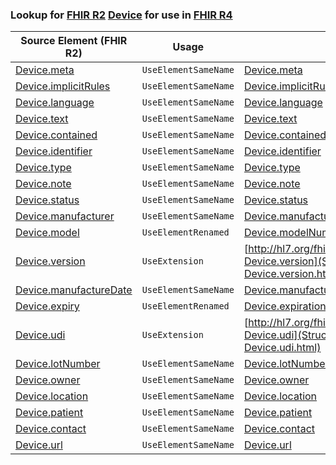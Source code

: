 ### Lookup for [FHIR R2](https://hl7.org/fhir/DSTU2/) [Device](https://hl7.org/fhir/DSTU2/Device.html) for use in [FHIR R4](https://hl7.org/fhir/R4/)

| Source Element (FHIR R2) | Usage | Target |
| -------------- | ----- | ------ |
| [Device.meta](https://hl7.org/fhir/DSTU2/Device.html#resource) | `UseElementSameName` | [Device.meta](https://hl7.org/fhir/R4/Device.html#resource) |
| [Device.implicitRules](https://hl7.org/fhir/DSTU2/Device.html#resource) | `UseElementSameName` | [Device.implicitRules](https://hl7.org/fhir/R4/Device.html#resource) |
| [Device.language](https://hl7.org/fhir/DSTU2/Device.html#resource) | `UseElementSameName` | [Device.language](https://hl7.org/fhir/R4/Device.html#resource) |
| [Device.text](https://hl7.org/fhir/DSTU2/Device.html#resource) | `UseElementSameName` | [Device.text](https://hl7.org/fhir/R4/Device.html#resource) |
| [Device.contained](https://hl7.org/fhir/DSTU2/Device.html#resource) | `UseElementSameName` | [Device.contained](https://hl7.org/fhir/R4/Device.html#resource) |
| [Device.identifier](https://hl7.org/fhir/DSTU2/Device.html#resource) | `UseElementSameName` | [Device.identifier](https://hl7.org/fhir/R4/Device.html#resource) |
| [Device.type](https://hl7.org/fhir/DSTU2/Device.html#resource) | `UseElementSameName` | [Device.type](https://hl7.org/fhir/R4/Device.html#resource) |
| [Device.note](https://hl7.org/fhir/DSTU2/Device.html#resource) | `UseElementSameName` | [Device.note](https://hl7.org/fhir/R4/Device.html#resource) |
| [Device.status](https://hl7.org/fhir/DSTU2/Device.html#resource) | `UseElementSameName` | [Device.status](https://hl7.org/fhir/R4/Device.html#resource) |
| [Device.manufacturer](https://hl7.org/fhir/DSTU2/Device.html#resource) | `UseElementSameName` | [Device.manufacturer](https://hl7.org/fhir/R4/Device.html#resource) |
| [Device.model](https://hl7.org/fhir/DSTU2/Device.html#resource) | `UseElementRenamed` | [Device.modelNumber](https://hl7.org/fhir/R4/Device.html#resource) |
| [Device.version](https://hl7.org/fhir/DSTU2/Device.html#resource) | `UseExtension` | [http://hl7.org/fhir/1.0/StructureDefinition/extension-Device.version](StructureDefinition-ext-R2-Device.version.html) |
| [Device.manufactureDate](https://hl7.org/fhir/DSTU2/Device.html#resource) | `UseElementSameName` | [Device.manufactureDate](https://hl7.org/fhir/R4/Device.html#resource) |
| [Device.expiry](https://hl7.org/fhir/DSTU2/Device.html#resource) | `UseElementRenamed` | [Device.expirationDate](https://hl7.org/fhir/R4/Device.html#resource) |
| [Device.udi](https://hl7.org/fhir/DSTU2/Device.html#resource) | `UseExtension` | [http://hl7.org/fhir/1.0/StructureDefinition/extension-Device.udi](StructureDefinition-ext-R2-Device.udi.html) |
| [Device.lotNumber](https://hl7.org/fhir/DSTU2/Device.html#resource) | `UseElementSameName` | [Device.lotNumber](https://hl7.org/fhir/R4/Device.html#resource) |
| [Device.owner](https://hl7.org/fhir/DSTU2/Device.html#resource) | `UseElementSameName` | [Device.owner](https://hl7.org/fhir/R4/Device.html#resource) |
| [Device.location](https://hl7.org/fhir/DSTU2/Device.html#resource) | `UseElementSameName` | [Device.location](https://hl7.org/fhir/R4/Device.html#resource) |
| [Device.patient](https://hl7.org/fhir/DSTU2/Device.html#resource) | `UseElementSameName` | [Device.patient](https://hl7.org/fhir/R4/Device.html#resource) |
| [Device.contact](https://hl7.org/fhir/DSTU2/Device.html#resource) | `UseElementSameName` | [Device.contact](https://hl7.org/fhir/R4/Device.html#resource) |
| [Device.url](https://hl7.org/fhir/DSTU2/Device.html#resource) | `UseElementSameName` | [Device.url](https://hl7.org/fhir/R4/Device.html#resource) |
